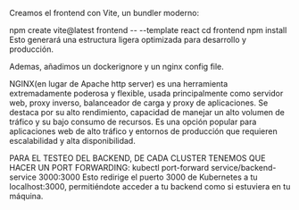 Creamos el frontend con Vite, un bundler moderno:

npm create vite@latest frontend -- --template react
cd frontend
npm install
Esto generará una estructura ligera optimizada para desarrollo y producción.

Ademas, añadimos un dockerignore y un nginx config file.

NGINX(en lugar de Apache http server) es una herramienta extremadamente poderosa y flexible, usada principalmente como servidor web, proxy inverso, balanceador de carga y proxy de aplicaciones. Se destaca por su alto rendimiento, capacidad de manejar un alto volumen de tráfico y su bajo consumo de recursos. Es una opción popular para aplicaciones web de alto tráfico y entornos de producción que requieren escalabilidad y alta disponibilidad.

PARA EL TESTEO DEL BACKEND, DE CADA CLUSTER TENEMOS QUE HACER UN PORT FORWARDING:
kubectl port-forward service/backend-service 3000:3000
Esto redirige el puerto 3000 de Kubernetes a tu localhost:3000, permitiéndote acceder a tu backend como si estuviera en tu máquina.